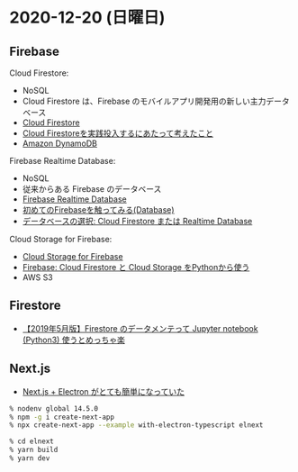 # 2020-12-20 (日曜日)

## Firebase

Cloud Firestore:

- NoSQL
- Cloud Firestore は、Firebase のモバイルアプリ開発用の新しい主力データベース
- [Cloud Firestore](https://firebase.google.com/products/firestore)
- [Cloud Firestoreを実践投入するにあたって考えたこと](https://qiita.com/1amageek/items/d606dcee9fbcf21eeec6)
- [Amazon DynamoDB](https://aws.amazon.com/jp/dynamodb/)

Firebase Realtime Database:

- NoSQL
- 従来からある Firebase のデータベース
- [Firebase Realtime Database](https://firebase.google.com/products/realtime-database )
- [初めてのFirebaseを触ってみる(Database)](https://qiita.com/watataku8911/items/ac040f4671c0f9a62bd4)
- [データベースの選択: Cloud Firestore または Realtime Database](https://firebase.google.com/docs/firestore/rtdb-vs-firestore?hl=ja)


Cloud Storage for Firebase:

- [Cloud Storage for Firebase](https://firebase.google.com/products/storage)
- [Firebase: Cloud Firestore と Cloud Storage をPythonから使う](https://qiita.com/asu_mio_310/items/27db1746dffcf476fb42)
- AWS S3

## Firestore

- [【2019年5月版】Firestore のデータメンテって Jupyter notebook (Python3) 使うとめっちゃ楽](https://qiita.com/koinori/items/4e6b8768f0e0645f65b6)

## Next.js

- [Next.js + Electron がとても簡単になっていた](https://zenn.dev/erukiti/articles/933fc127f751aef45b4f)

~~~zsh
% nodenv global 14.5.0
% npm -g i create-next-app   
% npx create-next-app --example with-electron-typescript elnext
~~~

~~~zsh
% cd elnext 
% yarn build
% yarn dev
~~~

